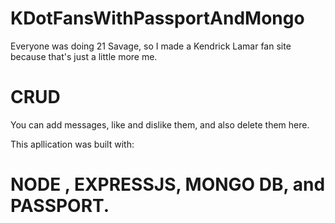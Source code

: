 # KDotFansWithPassportAndMongo

Everyone was doing 21 Savage, so I made a Kendrick Lamar fan site because that's just a little more me.

# CRUD
You can add messages, like and dislike them, and also delete them here. 

This apllication was built with:
# NODE , EXPRESSJS, MONGO DB, and PASSPORT.

